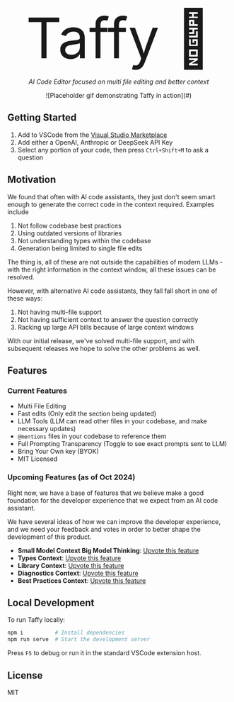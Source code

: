 <div align="center">
  <p style="font-size: 9em; margin-bottom: 0px;">Taffy 🍬</p>
  <p style="font-style: italic;">AI Code Editor focused on multi file editing and better context</p>
![Placeholder gif demonstrating Taffy in action](#)
</div>


## Getting Started

1. Add to VSCode from the [Visual Studio Marketplace](https://marketplace.visualstudio.com/items?itemName=FireJet.taffy)
2. Add either a OpenAI, Anthropic or DeepSeek API Key
3. Select any portion of your code, then press `Ctrl+Shift+M` to ask a question

## Motivation

We found that often with AI code assistants, they just don't seem smart enough to generate the correct code in the context required. Examples include

1. Not follow codebase best practices
2. Using outdated versions of libraries
3. Not understanding types within the codebase
4. Generation being limited to single file edits

The thing is, all of these are not outside the capabilities of modern LLMs - with the right information in the context window, all these issues can be resolved.

However, with alternative AI code assistants, they fall fall short in one of these ways:

1. Not having multi-file support
2. Not having sufficient context to answer the question correctly
3. Racking up large API bills because of large context windows

With our initial release, we've solved multi-file support, and with subsequent releases we hope to solve the other problems as well.

## Features
### Current Features

- Multi File Editing
- Fast edits (Only edit the section being updated)
- LLM Tools (LLM can read other files in your codebase, and make necessary updates)
- `@mentions` files in your codebase to reference them
- Full Prompting Transparency (Toggle to see exact prompts sent to LLM)
- Bring Your Own key (BYOK)
- MIT Licensed

### Upcoming Features (as of Oct 2024)

Right now, we have a base of features that we believe make a good foundation for the developer experience that we expect from an AI code assistant. 

We have several ideas of how we can improve the developer experience, and we need your feedback and votes in order to better shape the development of this product.

- **Small Model Context Big Model Thinking**: [Upvote this feature](#https://github.com/kapydev/taffy/issues/1)
- **Types Context**: [Upvote this feature](#https://github.com/kapydev/taffy/issues/2)
- **Library Context**: [Upvote this feature](#https://github.com/kapydev/taffy/issues/3)
- **Diagnostics Context**: [Upvote this feature](#https://github.com/kapydev/taffy/issues/4)
- **Best Practices Context**: [Upvote this feature](#https://github.com/kapydev/taffy/issues/5)

## Local Development

To run Taffy locally:

```sh
npm i          # Install dependencies
npm run serve  # Start the development server
```

Press `F5` to debug or run it in the standard VSCode extension host.

## License

MIT
